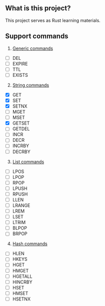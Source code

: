 ## What is this project?
This project serves as Rust learning materials.

## Support commands
1. [Generic commands](https://redis.io/commands/?group=generic)
- [ ] DEL
- [ ] EXPIRE
- [ ] TTL
- [ ] EXISTS

2. [String commands](https://redis.io/commands/?group=string)
- [x] GET
- [x] SET
- [x] SETNX
- [ ] MGET
- [ ] MSET
- [x] GETSET
- [ ] GETDEL
- [ ] INCR
- [ ] DECR
- [ ] INCRBY
- [ ] DECRBY

3. [List commands](https://redis.io/commands/?group=list)
- [ ] LPOS
- [ ] LPOP
- [ ] RPOP
- [ ] LPUSH
- [ ] RPUSH
- [ ] LLEN
- [ ] LRANGE
- [ ] LREM
- [ ] LSET
- [ ] LTRIM
- [ ] BLPOP
- [ ] BRPOP

4. [Hash commands](https://redis.io/commands/?group=hash)
- [ ] HLEN
- [ ] HKEYS
- [ ] HGET
- [ ] HMGET
- [ ] HGETALL
- [ ] HINCRBY
- [ ] HSET
- [ ] HMSET
- [ ] HSETNX
